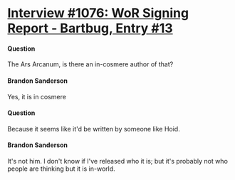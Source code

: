 # [Interview #1076: WoR Signing Report - Bartbug, Entry #13](https://www.theoryland.com/intvmain.php?i=1076#13)

#### Question

The Ars Arcanum, is there an in-cosmere author of that?

#### Brandon Sanderson

Yes, it is in cosmere

#### Question

Because it seems like it'd be written by someone like Hoid.

#### Brandon Sanderson

It's not him. I don't know if I've released who it is; but it's probably not who people are thinking but it is in-world.

